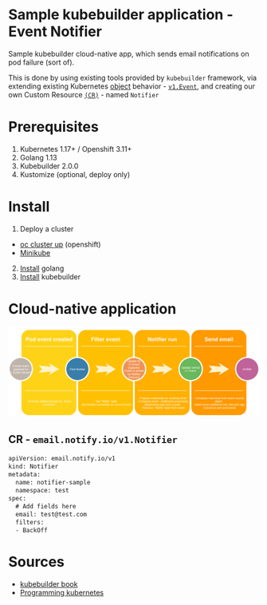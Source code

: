 # Sample kubebuilder application - Event Notifier

Sample kubebuilder cloud-native app, which sends email notifications on pod failure (sort of).

This is done by using existing tools provided by `kubebuilder` framework, via extending existing Kubernetes [object](https://kubernetes.io/docs/concepts/#kubernetes-objects) behavior - [`v1.Event`](https://kubernetes.io/docs/reference/generated/kubernetes-api/v1.10/#event-v1-core), and creating our own Custom Resource [`(CR)`](https://kubernetes.io/docs/concepts/extend-kubernetes/api-extension/custom-resources/) - named `Notifier`

# Prerequisites

1. Kubernetes 1.17+ / Openshift 3.11+
2. Golang 1.13
3. Kubebuilder 2.0.0
4. Kustomize (optional, deploy only)

# Install

1. Deploy a cluster
- [oc cluster up](https://docs.okd.io/latest/getting_started/administrators.html#installation-methods) (openshift)
- [Minikube](https://kubernetes.io/docs/setup/learning-environment/minikube/)
2. [Install](https://golang.org/doc/install) golang
3. [Install]() kubebuilder

# Cloud-native application

![Expected behavior](./images/plan.png)

## CR - `email.notify.io/v1.Notifier`

```
apiVersion: email.notify.io/v1
kind: Notifier
metadata:
  name: notifier-sample
  namespace: test
spec:
  # Add fields here
  email: test@test.com
  filters:
  - BackOff
```

# Sources
- [kubebuilder book](https://book.kubebuilder.io/)
- [Programming kubernetes](https://learning.oreilly.com/library/view/programming-kubernetes/9781492047094/)
